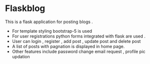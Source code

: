 # Flaskblog
This is a flask application for posting blogs .
* For template styling bootstrap-5 is used 
* For user registrations python forms integrated with flask are used .
* User can login , register , add post , update post and delete post
* A list of posts with pagnation is displayed in home page.
* Other features include password change email request ,  profile pic updation
